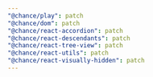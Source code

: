 ```yaml
---
"@chance/play": patch
"@chance/dom": patch
"@chance/react-accordion": patch
"@chance/react-descendants": patch
"@chance/react-tree-view": patch
"@chance/react-utils": patch
"@chance/react-visually-hidden": patch
---
```


